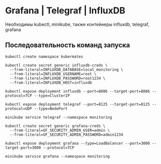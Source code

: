 # Grafana | Telegraf | InfluxDB
Необходимы kubectl, minikube, также контейнеры influxdb, telegraf, grafana
## Последовательность команд запуска
```
kubectl create namespace kubermates

kubectl create secret generic influxdb-creds \
  --from-literal=INFLUXDB_DATABASE=local_monitoring \
  --from-literal=INFLUXDB_USERNAME=root \
  --from-literal=INFLUXDB_PASSWORD=root1234 \
  --from-literal=INFLUXDB_HOST=influxdb

kubectl expose deployment influxdb --port=8086 --target-port=8086 --protocol=TCP --type=ClusterIP

kubectl expose deployment telegraf --port=8125 --target-port=8125 --protocol=UDP --type=NodePort

minikube service telegraf --namespace monitoring

kubectl create secret generic grafana-creds \
  --from-literal=GF_SECURITY_ADMIN_USER=admin \
  --from-literal=GF_SECURITY_ADMIN_PASSWORD=admin1234

kubectl expose deployment grafana --type=LoadBalancer --port=3000 --target-port=3000 --protocol=TCP

minikube service grafana --namespace monitoring
```
